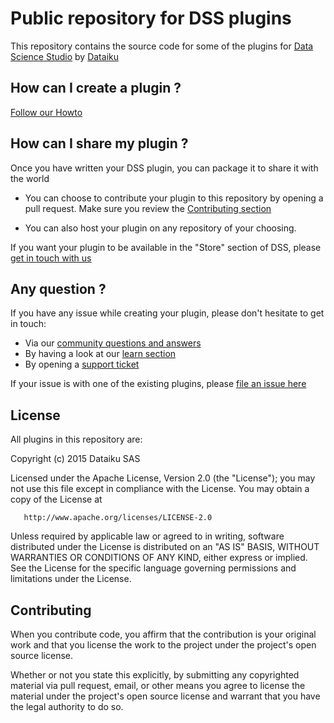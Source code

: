 # Public repository for DSS plugins

This repository contains the source code for
some of the plugins for [Data Science Studio](https://www.dataiku.com/dss)
by [Dataiku](https://www.dataiku.com)

## How can I create a plugin ?

[Follow our Howto](https://learn.dataiku.com/howto/code/plugins/writing-your-first-dss-plugin.html)

## How can I share my plugin ?

Once you have written your DSS plugin, you can package it to share it with the world

* You can choose to contribute your plugin to this repository by opening a pull request.
  Make sure you review the [Contributing section](#contributing)

* You can also host your plugin on any repository of your choosing.

If you want your plugin to be available in the "Store" section of DSS, please [get in touch with us](https://www.dataiku.com/dss/contact)

## Any question ?

If you have any issue while creating your plugin, please don't hesitate to get in touch:

* Via our [community questions and answers](http://answers.dataiku.com)
* By having a look at our [learn section](https://www.dataiku.com/learn)
* By opening a [support ticket](https://support.dataiku.com)

If your issue is with one of the existing plugins, please [file an issue here](https://github.com/dataiku/dataiku-contrib/issues)

## License

All plugins in this repository are:

   Copyright (c) 2015 Dataiku SAS

   Licensed under the Apache License, Version 2.0 (the "License");
   you may not use this file except in compliance with the License.
   You may obtain a copy of the License at

       http://www.apache.org/licenses/LICENSE-2.0

   Unless required by applicable law or agreed to in writing, software
   distributed under the License is distributed on an "AS IS" BASIS,
   WITHOUT WARRANTIES OR CONDITIONS OF ANY KIND, either express or implied.
   See the License for the specific language governing permissions and
   limitations under the License.

## Contributing

When you contribute code, you affirm that the contribution is your original work
and that you license the work to the project under the project's open source license.

Whether or not you state this explicitly, by submitting any copyrighted material via
pull request, email, or other means you agree to license the material under the
project's open source license and warrant that you have the legal authority to do so.

